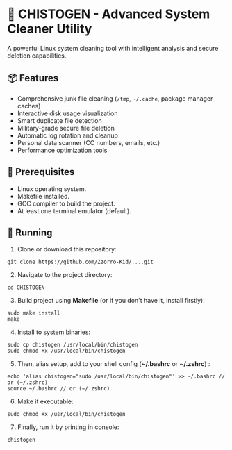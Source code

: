 # 🧹 CHISTOGEN - Advanced System Cleaner Utility

A powerful Linux system cleaning tool with intelligent analysis and secure deletion capabilities.


## 📦 Features

  - Comprehensive junk file cleaning (`/tmp`, `~/.cache`, package manager caches)
  - Interactive disk usage visualization
  - Smart duplicate file detection
  - Military-grade secure file deletion
  - Automatic log rotation and cleanup
  - Personal data scanner (CC numbers, emails, etc.)
  - Performance optimization tools
 
 
## 🔧 Prerequisites

  - Linux operating system.
  - Makefile installed.
  - GCC compiler to build the project.
  - At least one terminal emulator (default).
 
 
## 🚀 Running

   1. Clone or download this repository:
 
    git clone https://github.com/Zzorro-Kid/....git

   2. Navigate to the project directory:

    cd CHISTOGEN
    
   3. Build project using **Makefile** (or if you don't have it, install firstly):

    sudo make install
    make

   4. Install to system binaries:

    sudo cp chistogen /usr/local/bin/chistogen
    sudo chmod +x /usr/local/bin/chistogen
    
   5. Then, alias setup, add to your shell config (**~/.bashrc** or **~/.zshrc**) :

    echo 'alias chistogen="sudo /usr/local/bin/chistogen"' >> ~/.bashrc // or (~/.zshrc)
    source ~/.bashrc // or (~/.zshrc)
    
   6. Make it executable:
   
    sudo chmod +x /usr/local/bin/chistogen
    
   7. Finally, run it by printing in console:
   
    chistogen

